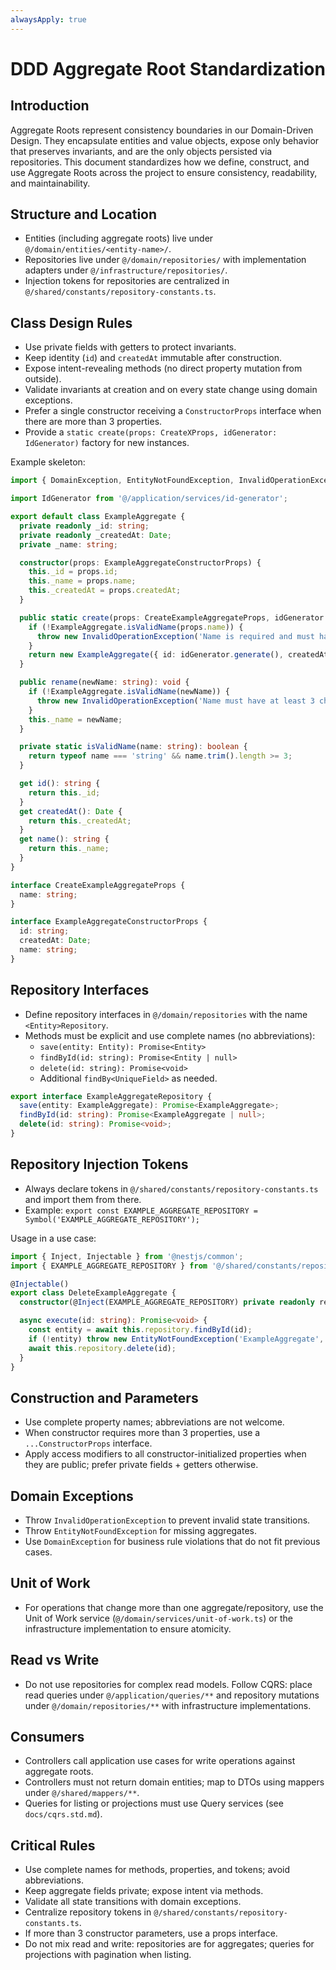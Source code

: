 ```yaml
---
alwaysApply: true
---
```

# DDD Aggregate Root Standardization

<introduction>

## Introduction

Aggregate Roots represent consistency boundaries in our Domain-Driven Design. They encapsulate entities and value objects, expose only behavior that preserves invariants, and are the only objects persisted via repositories. This document standardizes how we define, construct, and use Aggregate Roots across the project to ensure consistency, readability, and maintainability.

</introduction>

<implementation>

## Structure and Location

- Entities (including aggregate roots) live under `@/domain/entities/<entity-name>/`.
- Repositories live under `@/domain/repositories/` with implementation adapters under `@/infrastructure/repositories/`.
- Injection tokens for repositories are centralized in `@/shared/constants/repository-constants.ts`.

## Class Design Rules

- Use private fields with getters to protect invariants.
- Keep identity (`id`) and `createdAt` immutable after construction.
- Expose intent-revealing methods (no direct property mutation from outside).
- Validate invariants at creation and on every state change using domain exceptions.
- Prefer a single constructor receiving a `ConstructorProps` interface when there are more than 3 properties.
- Provide a `static create(props: CreateXProps, idGenerator: IdGenerator)` factory for new instances.

Example skeleton:

```typescript
import { DomainException, EntityNotFoundException, InvalidOperationException } from '@/domain/exceptions/domain-exception';

import IdGenerator from '@/application/services/id-generator';

export default class ExampleAggregate {
  private readonly _id: string;
  private readonly _createdAt: Date;
  private _name: string;

  constructor(props: ExampleAggregateConstructorProps) {
    this._id = props.id;
    this._name = props.name;
    this._createdAt = props.createdAt;
  }

  public static create(props: CreateExampleAggregateProps, idGenerator: IdGenerator): ExampleAggregate {
    if (!ExampleAggregate.isValidName(props.name)) {
      throw new InvalidOperationException('Name is required and must have at least 3 characters.');
    }
    return new ExampleAggregate({ id: idGenerator.generate(), createdAt: new Date(), name: props.name });
  }

  public rename(newName: string): void {
    if (!ExampleAggregate.isValidName(newName)) {
      throw new InvalidOperationException('Name must have at least 3 characters.');
    }
    this._name = newName;
  }

  private static isValidName(name: string): boolean {
    return typeof name === 'string' && name.trim().length >= 3;
  }

  get id(): string {
    return this._id;
  }
  get createdAt(): Date {
    return this._createdAt;
  }
  get name(): string {
    return this._name;
  }
}

interface CreateExampleAggregateProps {
  name: string;
}

interface ExampleAggregateConstructorProps {
  id: string;
  createdAt: Date;
  name: string;
}
```

## Repository Interfaces

- Define repository interfaces in `@/domain/repositories` with the name `<Entity>Repository`.
- Methods must be explicit and use complete names (no abbreviations):
  - `save(entity: Entity): Promise<Entity>`
  - `findById(id: string): Promise<Entity | null>`
  - `delete(id: string): Promise<void>`
  - Additional `findBy<UniqueField>` as needed.

```typescript
export interface ExampleAggregateRepository {
  save(entity: ExampleAggregate): Promise<ExampleAggregate>;
  findById(id: string): Promise<ExampleAggregate | null>;
  delete(id: string): Promise<void>;
}
```

## Repository Injection Tokens

- Always declare tokens in `@/shared/constants/repository-constants.ts` and import them from there.
- Example: `export const EXAMPLE_AGGREGATE_REPOSITORY = Symbol('EXAMPLE_AGGREGATE_REPOSITORY');`

Usage in a use case:

```typescript
import { Inject, Injectable } from '@nestjs/common';
import { EXAMPLE_AGGREGATE_REPOSITORY } from '@/shared/constants/repository-constants';

@Injectable()
export class DeleteExampleAggregate {
  constructor(@Inject(EXAMPLE_AGGREGATE_REPOSITORY) private readonly repository: ExampleAggregateRepository) {}

  async execute(id: string): Promise<void> {
    const entity = await this.repository.findById(id);
    if (!entity) throw new EntityNotFoundException('ExampleAggregate', id);
    await this.repository.delete(id);
  }
}
```

## Construction and Parameters

- Use complete property names; abbreviations are not welcome.
- When constructor requires more than 3 properties, use a `...ConstructorProps` interface.
- Apply access modifiers to all constructor-initialized properties when they are public; prefer private fields + getters otherwise.

## Domain Exceptions

- Throw `InvalidOperationException` to prevent invalid state transitions.
- Throw `EntityNotFoundException` for missing aggregates.
- Use `DomainException` for business rule violations that do not fit previous cases.

## Unit of Work

- For operations that change more than one aggregate/repository, use the Unit of Work service (`@/domain/services/unit-of-work.ts`) or the infrastructure implementation to ensure atomicity.

## Read vs Write

- Do not use repositories for complex read models. Follow CQRS: place read queries under `@/application/queries/**` and repository mutations under `@/domain/repositories/**` with infrastructure implementations.

</implementation>

<consumers>

## Consumers

- Controllers call application use cases for write operations against aggregate roots.
- Controllers must not return domain entities; map to DTOs using mappers under `@/shared/mappers/**`.
- Queries for listing or projections must use Query services (see `docs/cqrs.std.md`).

</consumers>

<critical>

## Critical Rules

- Use complete names for methods, properties, and tokens; avoid abbreviations.
- Keep aggregate fields private; expose intent via methods.
- Validate all state transitions with domain exceptions.
- Centralize repository tokens in `@/shared/constants/repository-constants.ts`.
- If more than 3 constructor parameters, use a props interface.
- Do not mix read and write: repositories are for aggregates; queries for projections with pagination when listing.

</critical>
